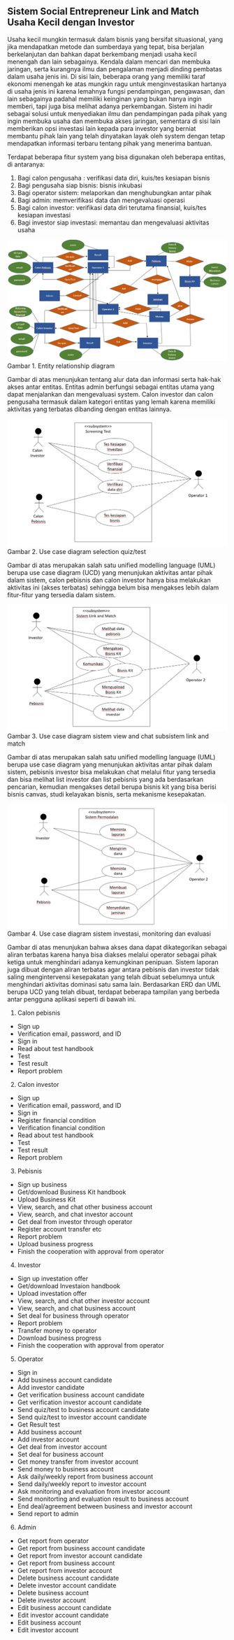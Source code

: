 ## Sistem Social Entrepreneur Link and Match Usaha Kecil dengan Investor

Usaha kecil mungkin termasuk dalam bisnis yang bersifat situasional, yang jika mendapatkan metode dan sumberdaya yang tepat, bisa berjalan berkelanjutan dan bahkan dapat berkembang menjadi usaha kecil menengah dan lain sebagainya. Kendala dalam mencari dan membuka jaringan, serta kurangnya ilmu dan pengalaman menjadi dinding pembatas dalam usaha jenis ini. Di sisi lain, beberapa orang yang memiliki taraf ekonomi menengah ke atas mungkin ragu untuk menginvestasikan hartanya di usaha jenis ini karena lemahnya fungsi pendampingan, pengawasan, dan lain sebagainya padahal memiliki keinginan yang bukan hanya ingin memberi, tapi juga bisa  melihat adanya perkembangan. Sistem ini hadir sebagai solusi untuk menyediakan ilmu dan pendampingan pada pihak yang ingin membuka usaha dan membuka akses jaringan, sementara di sisi lain memberikan opsi investasi lain kepada para investor yang berniat membantu pihak lain yang telah dinyatakan layak oleh system dengan tetap mendapatkan informasi terbaru tentang pihak yang menerima bantuan.

Terdapat beberapa fitur system yang bisa digunakan oleh beberapa entitas, di antaranya:
1.	Bagi calon pengusaha : verifikasi data diri, kuis/tes kesiapan bisnis
2.	Bagi pengusaha siap bisnis: bisnis inkubasi
3.	Bagi operator sistem: melaporkan dan menghubungkan antar pihak
4.	Bagi admin: memverifikasi data dan mengevaluasi operasi
5.	Bagi calon investor: verifikasi data diri terutama finansial, kuis/tes kesiapan investasi
6.	Bagi investor siap investasi: memantau dan mengevaluasi aktivitas usaha

![Gambar 1.  Entity relationship diagram ](./image/erd.png)
Gambar 1.  Entity relationship diagram 

Gambar di atas menunjukan tentang alur data dan informasi serta hak-hak akses antar entitas. Entitas admin berfungsi sebagai entitas utama yang dapat menjalankan dan mengevaluasi system. Calon investor dan calon pengusaha termasuk dalam kategori entitas yang lemah karena memiliki aktivitas yang terbatas dibanding dengan entitas lainnya.

![Gambar 2. Use case diagram selection quiz/test](./image/uml1.png)
Gambar 2. Use case diagram selection quiz/test

Gambar di atas merupakan salah satu unified modelling language (UML) berupa use case diagram (UCD) yang menunjukan aktivitas antar pihak dalam sistem, calon pebisnis dan calon investor hanya bisa melakukan aktivitas ini (akses terbatas) sehingga belum bisa mengakses lebih dalam fitur-fitur yang tersedia dalam sistem.

![Gambar 3. Use case diagram sistem view and chat subsistem link and match](./image/uml2.png)
Gambar 3. Use case diagram sistem view and chat subsistem link and match

Gambar di atas merupakan salah satu unified modelling language (UML) berupa use case diagram yang menunjukan aktivitas antar pihak dalam sistem, pebisnis  investor bisa melakukan chat melalui fitur yang tersedia dan bisa melihat list investor dan list pebisnis yang ada berdasarkan pencarian, kemudian mengakses detail berupa bisnis kit yang bisa berisi bisnis canvas, studi kelayakan bisnis, serta mekanisme kesepakatan.

![Gambar 4. Use case diagram sistem investasi, monitoring dan evaluasi](./image/uml3.png)
Gambar 4. Use case diagram sistem investasi, monitoring dan evaluasi


Gambar di atas menunjukan bahwa akses dana dapat dikategorikan sebagai aliran terbatas karena hanya bisa diakses melalui operator sebagai pihak ketiga untuk menghindari adanya kemungkinan penipuan. Sistem laporan juga dibuat dengan aliran terbatas agar antara pebisnis dan investor tidak saling mengintervensi kesepakatan yang telah dibuat sebelumnya untuk menghindari aktivitas dominasi satu sama lain.
Berdasarkan ERD dan UML berupa UCD yang telah dibuat, terdapat beberapa tampilan yang berbeda antar pengguna aplikasi seperti di bawah ini.
1.	Calon pebisnis
-	Sign up
-	Verification email, password, and ID
-	Sign in
-	Read about test handbook
-	Test 
-	Test result
-	Report problem
2.	Calon investor
-	Sign up
-	Verification email, password, and ID
-	Sign in
-	Register financial condition
-	Verification financial condition
-	Read about test handbook
-	Test
-	Test result
-	Report problem
3.	Pebisnis
-	Sign up business
-	Get/download Business Kit handbook
-	Upload Business Kit
-	View, search, and chat other business account
-	View, search, and chat investor account
-	Get deal from investor through operator
-	Register account transfer etc
-	Report problem
-	Upload business progress
-	Finish the cooperation with approval from operator
4.	Investor
-	Sign up investation offer
-	Get/download Investaion handbook
-	Upload investation offer
-	View, search, and chat other investor account
-	View, search, and chat business account
-	Set deal for business through operator
-	Report problem
-	Transfer money to operator
-	Download business progress
-	Finish the cooperation with approval from operator
5.	Operator
-	Sign in
-	Add business account candidate
-	Add investor candidate
-	Get verification business account candidate
-	Get verification investor account candidate
-	Send quiz/test to business account candidate
-	Send quiz/test to investor account candidate
-	Get Result test
-	Add business account
-	Add investor account
-	Get deal from investor account
-	Set deal for business account
-	Get money transfer from investor account
-	Send money to business account
-	Ask daily/weekly report from business account
-	Send daily/weekly report to investor account
-	Ask monitoring and evaluation from investor account
-	Send monitorting and evaluation result to business account
-	End deal/agreement between business and investor account
-	Send report to admin
6.	Admin
-	Get report from operator
-	Get report from business account candidate
-	Get report from investor account candidate
-	Get report from business account
-	Get report from investor account
-	Delete business account candidate
-	Delete investor account candidate
-	Delete business account
-	Delete investor account
-	Edit business account candidate
-	Edit investor account candidate
-	Edit business account
-	Edit investor account

